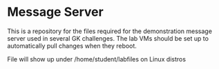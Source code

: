 # Message Server
This is a repository for the files required for the demonstration message server used in several GK challenges.  The lab VMs should be set up to automatically pull changes when they reboot.

File will show up under /home/student/labfiles on Linux distros
